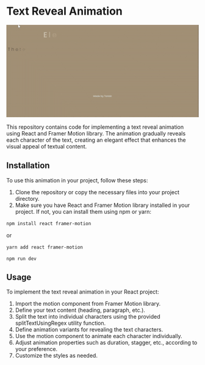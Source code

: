 # Text Reveal Animation

![Text Reveal Animation](./src/assets/animation.gif)

This repository contains code for implementing a text reveal animation using React and Framer Motion library. The animation gradually reveals each character of the text, creating an elegant effect that enhances the visual appeal of textual content.

## Installation

To use this animation in your project, follow these steps:

1. Clone the repository or copy the necessary files into your project directory.
2. Make sure you have React and Framer Motion library installed in your project. If not, you can install them using npm or yarn:

```bash
npm install react framer-motion
```

or

```
yarn add react framer-motion

```

```
npm run dev

```

## Usage

To implement the text reveal animation in your React project:

1. Import the motion component from Framer Motion library.
2. Define your text content (heading, paragraph, etc.).
3. Split the text into individual characters using the provided splitTextUsingRegex utility function.
4. Define animation variants for revealing the text characters.
5. Use the motion component to animate each character individually.
6. Adjust animation properties such as duration, stagger, etc., according to your preference.
7. Customize the styles as needed.


